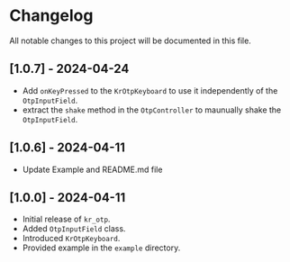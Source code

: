 # Changelog

All notable changes to this project will be documented in this file.

## [1.0.7] - 2024-04-24
- Add `onKeyPressed` to the `KrOtpKeyboard` to use it independently of the `OtpInputField`.
- extract the `shake` method in the `OtpController` to maunually shake the `OtpInputField`.
  
## [1.0.6] - 2024-04-11
- Update Example and README.md file

## [1.0.0] - 2024-04-11
- Initial release of `kr_otp`.
- Added `OtpInputField` class.
- Introduced `KrOtpKeyboard`.
- Provided example in the `example` directory.